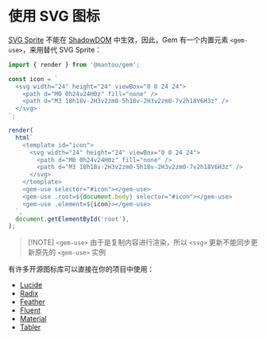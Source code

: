 # 使用 SVG 图标

[SVG Sprite](https://css-tricks.com/svg-sprites-use-better-icon-fonts/) 不能在 [ShadowDOM](https://developer.mozilla.org/en-US/docs/Web/Web_Components/Using_shadow_DOM) 中生效，因此，Gem 有一个内置元素 `<gem-use>`，来用替代 SVG Sprite：

<gbp-sandpack dependencies="@mantou/gem">

```js index.js
import { render } from '@mantou/gem';

const icon = `
  <svg width="24" height="24" viewBox="0 0 24 24">
    <path d="M0 0h24v24H0z" fill="none" />
    <path d="M3 18h18v-2H3v2zm0-5h18v-2H3v2zm0-7v2h18V6H3z" />
  </svg>
`;

render(
  html`
    <template id="icon">
      <svg width="24" height="24" viewBox="0 0 24 24">
        <path d="M0 0h24v24H0z" fill="none" />
        <path d="M3 18h18v-2H3v2zm0-5h18v-2H3v2zm0-7v2h18V6H3z" />
      </svg>
    </template>
    <gem-use selector="#icon"></gem-use>
    <gem-use .root=${document.body} selector="#icon"></gem-use>
    <gem-use .element=${icon}></gem-use>
  `,
  document.getElementById('root'),
);
```

</gbp-sandpack>

> [!NOTE] `<gem-use>` 由于是复制内容进行渲染，所以 `<svg>` 更新不能同步更新原先的 `<gem-use>` 实例

有许多开源图标库可以直接在你的项目中使用：

- [Lucide](https://lucide.dev/)
- [Radix](https://github.com/radix-ui/icons)
- [Feather](https://github.com/feathericons/feather)
- [Fluent](https://github.com/microsoft/fluentui-system-icons)
- [Material](https://material.io/resources/icons)
- [Tabler](http://tablericons.com/)
